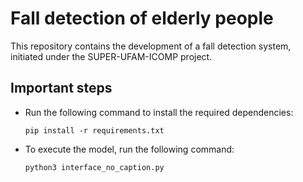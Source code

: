 # Fall detection of elderly people

This repository contains the development of a fall detection system, initiated under the SUPER-UFAM-ICOMP project.

## Important steps

- Run the following command to install the required dependencies:

  `pip install -r requirements.txt`
- To execute the model, run the following command:

  `python3 interface_no_caption.py`









